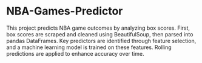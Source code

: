 # NBA-Games-Predictor
This project predicts NBA game outcomes by analyzing box scores. First, box scores are scraped and cleaned using BeautifulSoup, then parsed into pandas DataFrames. Key predictors are identified through feature selection, and a machine learning model is trained on these features. Rolling predictions are applied to enhance accuracy over time.
